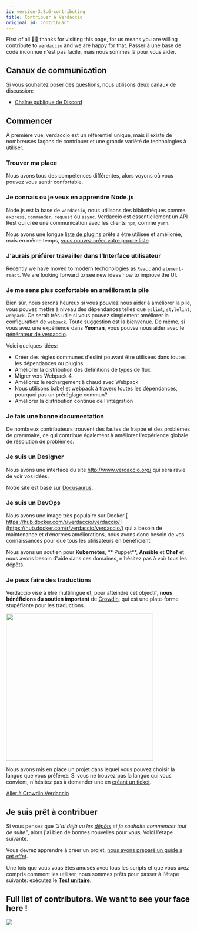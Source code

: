 ```yaml
---
id: version-3.8.6-contributing
title: Contribuer à Verdaccio
original_id: contribuant
---
```

First of all 👏👏 thanks for visiting this page, for us means you are willing contribute to `verdaccio` and we are happy for that. Passer à une base de code inconnue n'est pas facile, mais nous sommes là pour vous aider.

## Canaux de communication

Si vous souhaitez poser des questions, nous utilisons deux canaux de discussion:

* [Chaîne publique de Discord](http://chat.verdaccio.org/)

## Commencer

À première vue, verdaccio est un référentiel unique, mais il existe de nombreuses façons de contribuer et une grande variété de technologies à utiliser.

### Trouver ma place

Nous avons tous des compétences différentes, alors voyons où vous pouvez vous sentir confortable.

### Je connais ou je veux en apprendre Node.js

Node.js est la base de `verdaccio`, nous utilisons des bibliothèques comme `express`, `commander`, `request` ou `async`. Verdaccio est essentiellement un API Rest qui crée une communication avec les clients `npm`, comme `yarn`.

Nous avons une longue [liste de plugins](plugins.md) prête à être utilisée et améliorée, mais en même temps, [vous pouvez créer votre propre liste](dev-plugins.md).

### J'aurais préférer travailler dans l’Interface utilisateur

Recently we have moved to modern techonologies as `React` and `element-react`. We are looking forward to see new ideas how to improve the UI.

### Je me sens plus confortable en améliorant la pile

Bien sûr, nous serons heureux si vous pouviez nous aider à améliorer la pile, vous pouvez mettre à niveau des dépendances telles que `eslint`, `stylelint`, `webpack`. Ce serait très utile si vous pouvez simplement améliorer la configuration de `webpack`. Toute suggestion est la bienvenue. De même, si vous avez une expérience dans **Yeoman**, vous pouvez nous aider avec le [générateur de verdaccio](https://github.com/verdaccio/generator-verdaccio-plugin).

Voici quelques idées:

* Créer des règles communes d'eslint pouvant être utilisées dans toutes les dépendances ou plugins
* Améliorer la distribution des définitions de types de flux
* Migrer vers Webpack 4
* Améliorez le rechargement à chaud avec Webpack
* Nous utilisons babel et webpack à travers toutes les dépendances, pourquoi pas un préréglage commun?
* Améliorer la distribution continue de l'intégration

### Je fais une bonne documentation

De nombreux contributeurs trouvent des fautes de frappe et des problèmes de grammaire, ce qui contribue également à améliorer l'expérience globale de résolution de problèmes.

### Je suis un Designer

Nous avons une interface du site <http://www.verdaccio.org/> qui sera ravie de voir vos idées.

Notre site est basé sur [Docusaurus](https://docusaurus.io/).

### Je suis un DevOps

Nous avons une image très populaire sur Docker [ https://hub.docker.com/r/verdaccio/verdaccio/](https://hub.docker.com/r/verdaccio/verdaccio/) qui a besoin de maintenance et d’énormes améliorations, nous avons donc besoin de vos connaissances pour que tous les utilisateurs en bénéficient.

Nous avons un soutien pour **Kubernetes**, ** Puppet**, **Ansible** et **Chef** et nous avons besoin d'aide dans ces domaines, n'hésitez pas à voir tous les dépôts.

### Je peux faire des traductions

Verdaccio vise à être multilingue et, pour atteindre cet objectif, **nous bénéficions du soutien important** de [Crowdin](https://crowdin.com), qui est une plate-forme stupéfiante pour les traductions.

<img src="https://d3n8a8pro7vhmx.cloudfront.net/uridu/pages/144/attachments/original/1485948891/Crowdin.png" width="400px" />

Nous avons mis en place un projet dans lequel vous pouvez choisir la langue que vous préférez. Si vous ne trouvez pas la langue qui vous convient, n'hésitez pas à demander une en [créant un ticket](https://github.com/verdaccio/verdaccio/issues/new).

[Aller à Crowdin Verdaccio](https://crowdin.com/project/verdaccio)

## Je suis prêt à contribuer

Si vous pensez que *"J'ai déjà vu les [dépôts](repositories.md) et je souhaite commencer tout de suite"*, alors j'ai bien de bonnes nouvelles pour vous, Voici l'étape suivante.

Vous devrez apprendre à créer un projet, [nous avons préparé un guide à cet effet](build.md).

Une fois que vous vous êtes amusés avec tous les scripts et que vous avez compris comment les utiliser, nous sommes prêts pour passer à l'étape suivante: exécutez le [**Test unitaire**](test.md).

## Full list of contributors. We want to see your face here !

<a href="graphs/contributors"><img src="https://opencollective.com/verdaccio/contributors.svg?width=890&button=false" /></a>
